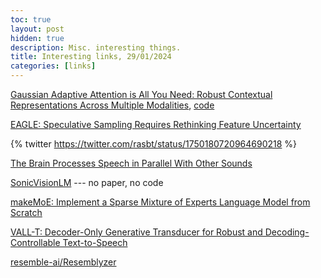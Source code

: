 ```yaml
---
toc: true
layout: post
hidden: true
description: Misc. interesting things.
title: Interesting links, 29/01/2024
categories: [links]
---
```


[Gaussian Adaptive Attention is All You Need: Robust Contextual Representations Across Multiple Modalities](https://arxiv.org/abs/2401.11143),
[code](https://github.com/gioannides/Gaussian-Adaptive-Attention)

[EAGLE: Speculative Sampling Requires Rethinking Feature Uncertainty](https://arxiv.org/abs/2401.15077)

{% twitter https://twitter.com/rasbt/status/1750180720964690218 %}

[The Brain Processes Speech in Parallel With Other Sounds](https://www.quantamagazine.org/the-brain-processes-speech-in-parallel-with-other-sounds-20211021/)

[SonicVisionLM](https://yusiissy.github.io/SonicVisionLM.github.io/) --- no paper, no code

[makeMoE: Implement a Sparse Mixture of Experts Language Model from Scratch](https://huggingface.co/blog/AviSoori1x/makemoe-from-scratch)

[VALL-T: Decoder-Only Generative Transducer for Robust and Decoding-Controllable Text-to-Speech](https://arxiv.org/abs/2401.14321)

[resemble-ai/Resemblyzer](https://github.com/resemble-ai/Resemblyzer)


